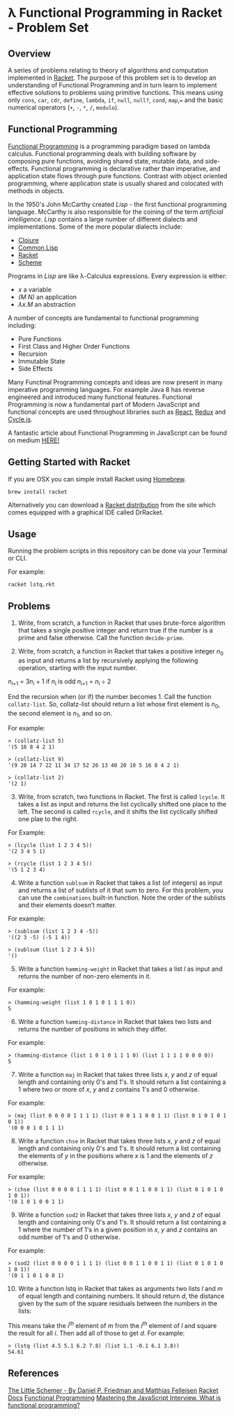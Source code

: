 # λ Functional Programming in Racket - Problem Set

## Overview
A series of problems relating to theory of algorithms and computation implemented in
[Racket](https://racket-lang.org). The purpose of this problem set is to develop an understanding of 
Functional Programming and in turn learn to implement effective solutions to problems using primitive functions.
This means  using only `cons`, `car`, `cdr`, `define`, `lambda`, `if`, `null`, `null?`, `cond`, `map`,`=` and
the basic numerical operators (`+`, `-`, `*`, `/`, `modulo`).

## Functional Programming
[Functional Programming](https://en.wikipedia.org/wiki/Functional_programming) is a programming paradigm based on lambda calculus. Functional programming deals with 
building software by composing pure functions, avoiding shared state, mutable data, and side-effects.
Functional programming is declarative rather than imperative, and application state flows through pure functions.
Contrast with object oriented programming, where application state is usually shared and colocated with methods in
objects.

In the 1950's John McCarthy created *Lisp* - the first functional programming language. McCarthy is also responsible for
the coining of the term *artificial intelligence*. *Lisp* contains a large number of different dialects and
implementations. Some of the more popular dialects include:

- [Clojure](https://clojure.org/)
- [Common Lisp](https://common-lisp.net/)
- [Racket](https://racket-lang.org)
- [Scheme](https://www.scheme.com/tspl4/)

Programs in *Lisp* are like λ-Calculus expressions. Every expression is either: 

- *x* a variable
- *(M N)* an application
- *λx.M* an abstraction

A number of concepts are fundamental to functional programming including:

- Pure Functions
- First Class and Higher Order Functions
- Recursion
- Immutable State
- Side Effects

Many Functinal Programming concepts and ideas are now present in many imperative programming languages. For example Java
8 has reverse engineered and introduced many functional features. Functional Programming is now a fundamental part of
Modern JavaScript and functional concepts are used throughout libraries such as [React](https://reactjs.org/), [Redux](https://redux.js.org/)
 and [Cycle.js](https://cycle.js.org/).

A fantastic article about Functional Programming in JavaScript can be found on medium
[HERE!](https://medium.com/javascript-scene/master-the-javascript-interview-what-is-functional-programming-7f218c68b3a0)

## Getting Started with Racket

If you are OSX you can simple install Racket using [Homebrew](https://brew.sh).

```
brew install racket
```

Alternatively you can download a [Racket distribution](http://racket-lang.org/download/) from the site which comes
equipped with a graphical IDE called DrRacket.

## Usage

Running the problem scripts in this repository can be done via your Terminal or CLI. 

For example:

```
racket lstq.rkt
```

## Problems

1. Write, from scratch, a function in Racket that uses brute-force algorithm that takes a single positive integer 
and return true if the number is a prime and false otherwise.
 Call the function `decide-prime`.

2. Write, from scratch, a function in Racket that takes a positive integer *n*<sub>0</sub> as input
and returns a list by recursively applying the following operation, starting with the
input number.

*n*<sub>i+1</sub> = 3*n*<sub>i</sub> + 1 if *n*<sub>i</sub> is odd
*n*<sub>i+1</sub> = *n*<sub>i</sub> ÷ 2

End the recursion when (or if) the number becomes 1. Call the function `collatz-list`.
So, collatz-list should return a list whose first element is *n*<sub>0</sub>, the second element
is *n*<sub>1</sub>, and so on. 

For example:

```racket
> (collatz-list 5)
'(5 16 8 4 2 1)

> (collatz-list 9)
'(9 28 14 7 22 11 34 17 52 26 13 40 20 10 5 16 8 4 2 1)

> (collatz-list 2)
'(2 1)
```
3. Write, from scratch, two functions in Racket. The first is called `lcycle`. It takes a list as input and returns the
   list cyclically shifted one place to the left. The second is called `rcycle`, and it shifts the list cyclically shifted
one plae to the right. 

For Example:

```racket
> (lcycle (list 1 2 3 4 5))
'(2 3 4 5 1)

> (rcycle (list 1 2 3 4 5))
'(5 1 2 3 4)
```

4. Write a function `sublsum` in Racket that takes a list (of integers) as input and returns a list of sublists of it
   that sum to zero. For this problem, you can use the `combinations` built-in function. Note the order of the sublists
and their elements doesn’t matter. 

For example:

```racket
> (sublsum (list 1 2 3 4 -5))
'((2 3 -5) (-5 1 4))

> (sublsum (list 1 2 3 4 5))
'()
```
5. Write a function `hamming-weight` in Racket that takes a list *l* as input and returns the number of non-zero
   elements in it. 

For example:

```racket
> (hamming-weight (list 1 0 1 0 1 1 1 0))
5
```

6. Write a function `hamming-distance` in Racket that takes two lists and returns the number of positions in which they
   differ.

 For example:

```racket
> (hamming-distance (list 1 0 1 0 1 1 1 0) (list 1 1 1 1 0 0 0 0))
5
```

7. Write a function `maj` in Racket that takes three lists *x*, *y* and *z* of equal length 
and containing only 0's and 1's. It should return a list containing a 1 where two or more 
of *x*, *y* and *z* contains 1's and 0 otherwise. 

For example:

```racket
> (maj (list 0 0 0 0 1 1 1 1) (list 0 0 1 1 0 0 1 1) (list 0 1 0 1 0 1 0 1))
'(0 0 0 1 0 1 1 1)
```

8. Write a function `chse` in Racket that takes three lists *x*, *y* and *z* of equal length and containing 
only 0's and 1's. It should return a list containing the elements of *y* in the positions where *x* is 1 
and the elements of *z* otherwise. 

For example:

```racket
> (chse (list 0 0 0 0 1 1 1 1) (list 0 0 1 1 0 0 1 1) (list 0 1 0 1 0 1 0 1))
'(0 1 0 1 0 0 1 1)
```

9. Write a function `sod2` in Racket that takes three lists *x*, *y* and *z* of equal length and containing 
only 0's and 1's. It should return a list containing a 1 where the number of 1's in a given position 
in *x*, *y* and *z* contains an odd number of 1's and 0 otherwise. 

For example:

```racket
> (sod2 (list 0 0 0 0 1 1 1 1) (list 0 0 1 1 0 0 1 1) (list 0 1 0 1 0 1 0 1))
'(0 1 1 0 1 0 0 1)
```

10. Write a function lstq in Racket that takes as arguments two lists *l* and *m* of equal
length and containing numbers. It should return *d*, the distance given by the sum of
the square residuals between the numbers in the lists:

This means take the *i<sup>th</sup>* element of *m* from the *i<sup>th</sup>* element of *l* and square the
result for all *i*. Then add all of those to get *d*. For example:

```racket
> (lstq (list 4.5 5.1 6.2 7.8) (list 1.1 -0.1 6.1 3.8))
54.61
```

## References

[The Little Schemer - By Daniel P. Friedman and Matthias Felleisen](https://mitpress.mit.edu/books/little-schemer)
[Racket Docs](https://docs.racket-lang.org/)
[Functional Programming](https://en.wikipedia.org/wiki/Functional_programming)
[Mastering the JavaScript Interview. What is functional
programming?](https://medium.com/javascript-scene/master-the-javascript-interview-what-is-functional-programming-7f218c68b3a0)

